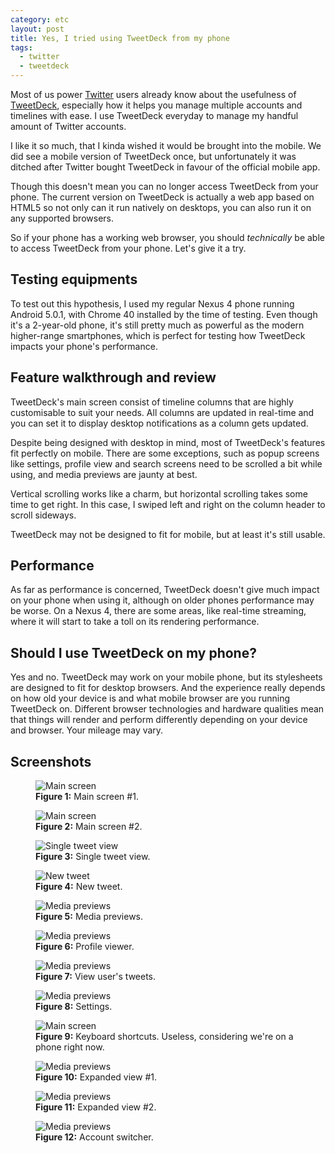 ```yaml
---
category: etc
layout: post
title: Yes, I tried using TweetDeck from my phone
tags:
  - twitter
  - tweetdeck
---
```


Most of us power [Twitter](https://twitter.com/) users already know about the usefulness of [TweetDeck](https://about.twitter.com/products/tweetdeck), especially how it helps you manage multiple accounts and timelines with ease. I use TweetDeck everyday to manage my handful amount of Twitter accounts.

I like it so much, that I kinda wished it would be brought into the mobile. We did see a mobile version of TweetDeck once, but unfortunately it was ditched after Twitter bought TweetDeck in favour of the official mobile app.

Though this doesn't mean you can no longer access TweetDeck from your phone. The current version on TweetDeck is actually a web app based on HTML5 so not only can it run natively on desktops, you can also run it on any supported browsers.

So if your phone has a working web browser, you should _technically_ be able to access TweetDeck from your phone. Let's give it a try.

## Testing equipments

To test out this hypothesis, I used my regular Nexus 4 phone running Android 5.0.1, with Chrome 40 installed by the time of testing. Even though it's a 2-year-old phone, it's still pretty much as powerful as the modern higher-range smartphones, which is perfect for testing how TweetDeck impacts your phone's performance.

## Feature walkthrough and review

TweetDeck's main screen consist of timeline columns that are highly customisable to suit your needs. All columns are updated in real-time and you can set it to display desktop notifications as a column gets updated.

Despite being designed with desktop in mind, most of TweetDeck's features fit perfectly on mobile. There are some exceptions, such as popup screens like settings, profile view and search screens need to be scrolled a bit while using, and media previews are jaunty at best.

Vertical scrolling works like a charm, but horizontal scrolling takes some time to get right. In this case, I swiped left and right on the column header to scroll sideways.

TweetDeck may not be designed to fit for mobile, but at least it's still usable.

## Performance

As far as performance is concerned, TweetDeck doesn't give much impact on your phone when using it, although on older phones performance may be worse. On a Nexus 4, there are some areas, like real-time streaming, where it will start to take a toll on its rendering performance.

## Should I use TweetDeck on my phone?

Yes and no. TweetDeck may work on your mobile phone, but its stylesheets are designed to fit for desktop browsers. And the experience really depends on how old your device is and what mobile browser are you running TweetDeck on. Different browser technologies and hardware qualities mean that things will render and perform differently depending on your device and browser. Your mileage may vary.

## Screenshots

<figure class="figure-grid">
  <img src="{{ site.baseurl }}/assets/images/blog/2015/yes-i-tried-using-tweetdeck-from-my-phone/Screenshot_2015-03-11-20-41-16.png" alt="Main screen">
  <figcaption><strong>Figure 1:</strong> Main screen #1.</figcaption>
</figure>

<figure class="figure-grid">
  <img src="{{ site.baseurl }}/assets/images/blog/2015/yes-i-tried-using-tweetdeck-from-my-phone/Screenshot_2015-03-11-20-43-37.png" alt="Main screen">
  <figcaption><strong>Figure 2:</strong> Main screen #2.</figcaption>
</figure>

<figure class="figure-grid">
  <img src="{{ site.baseurl }}/assets/images/blog/2015/yes-i-tried-using-tweetdeck-from-my-phone/Screenshot_2015-03-11-20-35-54.png" alt="Single tweet view">
  <figcaption><strong>Figure 3:</strong> Single tweet view.</figcaption>
</figure>

<figure class="figure-grid">
  <img src="{{ site.baseurl }}/assets/images/blog/2015/yes-i-tried-using-tweetdeck-from-my-phone/Screenshot_2015-03-11-20-23-27.png" alt="New tweet">
  <figcaption><strong>Figure 4:</strong> New tweet.</figcaption>
</figure>

<figure class="figure-grid">
  <img src="{{ site.baseurl }}/assets/images/blog/2015/yes-i-tried-using-tweetdeck-from-my-phone/Screenshot_2015-03-11-20-33-10.png" alt="Media previews">
  <figcaption><strong>Figure 5:</strong> Media previews.</figcaption>
</figure>

<figure class="figure-grid">
  <img src="{{ site.baseurl }}/assets/images/blog/2015/yes-i-tried-using-tweetdeck-from-my-phone/Screenshot_2015-03-11-20-34-19.png" alt="Media previews">
  <figcaption><strong>Figure 6:</strong> Profile viewer.</figcaption>
</figure>

<figure class="figure-grid">
  <img src="{{ site.baseurl }}/assets/images/blog/2015/yes-i-tried-using-tweetdeck-from-my-phone/Screenshot_2015-03-11-20-49-33.png" alt="Media previews">
  <figcaption><strong>Figure 7:</strong> View user's tweets.</figcaption>
</figure>

<figure class="figure-grid">
  <img src="{{ site.baseurl }}/assets/images/blog/2015/yes-i-tried-using-tweetdeck-from-my-phone/Screenshot_2015-03-11-20-39-30.png" alt="Media previews">
  <figcaption><strong>Figure 8:</strong> Settings.</figcaption>
</figure>

<figure class="figure-grid">
  <img src="{{ site.baseurl }}/assets/images/blog/2015/yes-i-tried-using-tweetdeck-from-my-phone/Screenshot_2015-03-11-20-46-35.png" alt="Main screen">
  <figcaption><strong>Figure 9:</strong> Keyboard shortcuts. Useless, considering we're on a phone right now.</figcaption>
</figure>

<figure class="figure-grid">
  <img src="{{ site.baseurl }}/assets/images/blog/2015/yes-i-tried-using-tweetdeck-from-my-phone/Screenshot_2015-03-11-20-51-33.png" alt="Media previews">
  <figcaption><strong>Figure 10:</strong> Expanded view #1.</figcaption>
</figure>

<figure class="figure-grid">
  <img src="{{ site.baseurl }}/assets/images/blog/2015/yes-i-tried-using-tweetdeck-from-my-phone/Screenshot_2015-03-11-20-51-52.png" alt="Media previews">
  <figcaption><strong>Figure 11:</strong> Expanded view #2.</figcaption>
</figure>

<figure class="figure-grid">
  <img src="{{ site.baseurl }}/assets/images/blog/2015/yes-i-tried-using-tweetdeck-from-my-phone/Screenshot_2015-03-11-20-53-28.png" alt="Media previews">
  <figcaption><strong>Figure 12:</strong> Account switcher.</figcaption>
</figure>
